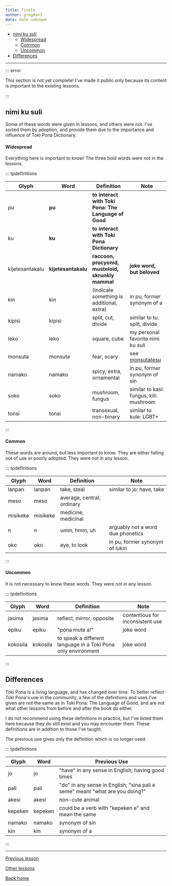 ```yaml
---
title: Finale
author: gregdan3
date: date unknown
---
```



<!-- toc -->

- [nimi ku suli](#nimi-ku-suli)
    - [Widespread](#widespread)
    - [Common](#common)
    - [Uncommon](#uncommon)
- [Differences](#differences)

<!-- tocstop -->

---

::: error

This section is not yet complete! I've made it public only because its content is important to the existing lessons.

:::

## nimi ku suli

Some of these words were given in lessons, and others were not. I've sorted them by adoption, and provide them due to the importance and influence of Toki Pona Dictionary.

#### Widespread

Everything here is important to know! The three bold words were not in the lessons.

::: tpdefinitions

| Glyph           | Word                | Definition                                           | Note                                    |
| --------------- | ------------------- | ---------------------------------------------------- | --------------------------------------- |
| pu              | **pu**              | **to interact with Toki Pona: The Language of Good** |
| ku              | **ku**              | **to interact with Toki Pona Dictionary**            |                                         |
| kijetesantakalu | **kijetesantakalu** | **raccoon, procyonid, musteloid, skrunkly mammal**   | **joke word, but beloved**              |
| kin             | kin                 | (indicate something is additional, extra)            | in pu, former synonym of a              |
| kipisi          | kipisi              | split, cut, divide                                   | similar to tu: split, divide            |
| leko            | leko                | square, cube                                         | my personal favorite nimi ku suli       |
| monsuta         | monsuta             | fear, scary                                          | see [monsutatesu](./monsutatesu.html)   |
| namako          | namako              | spicy, extra, ornamental                             | in pu, former synonym of sin            |
| soko            | soko                | mushroom, fungus                                     | similar to kasi: fungus, kili: mushroom |
| tonsi           | tonsi               | transexual, non-binary                               | similar to kule: LGBT+                  |

:::

#### Common

These words are around, but less important to know. They are either falling out of use or poorly adopted. They were not in any lesson.

::: tpdefinitions

| Glyph    | Word     | Definition                 | Note                              |
| -------- | -------- | -------------------------- | --------------------------------- |
| lanpan   | lanpan   | take, steal                | similar to jo: have, take         |
| meso     | meso     | average, central, ordinary |                                   |
| misikeke | misikeke | medicine, medicinal        |                                   |
| n        | n        | umm, hmm, uh               | arguably not a word due phonetics |
| oko      | oko      | eye, to look               | in pu, former synonym of lukin    |

:::

#### Uncommon

It is not necessary to know these words. They were not in any lesson.

::: tpdefinitions

| Glyph    | Word     | Definition                                                    | Note                             |
| -------- | -------- | ------------------------------------------------------------- | -------------------------------- |
| jasima   | jasima   | reflect, mirror, opposite                                     | contentious for inconsistent use |
| epiku    | epiku    | "pona mute a!"                                                | joke word                        |
| kokosila | kokosila | to speak a different language in a Toki Pona only environment | joke word                        |

:::

## Differences

Toki Pona is a living language, and has changed over time. To better reflect Toki Pona's use in the community, a few of the definitions and uses I've given are not the same as in Toki Pona: The Language of Good, and are not what other lessons from before and after the book do either.

I do not recommend using these definitions in practice, but I've listed them here because they do still exist and you may encounter them. These definitions are in addition to those I've taught.

The previous use gives only the definition which is no longer used.

::: tpdefinitions

| Glyph   | Word    | Previous Use                                                                 |
| ------- | ------- | ---------------------------------------------------------------------------- |
| jo      | jo      | "have" in any sense in English; having good times                            |
| pali    | pali    | "do" in any sense in English; "sina pali e seme" meant "what are you doing?" |
| akesi   | akesi   | non-cute animal                                                              |
| kepeken | kepeken | could be a verb with "kepeken e" and mean the same                           |
| namako  | namako  | synonym of sin                                                               |
| kin     | kin     | synonym of a                                                                 |

:::

---

[Previous lesson](./pini.html)

[Other lessons](/toki-pona/#namako)

[Back home](/toki-pona/)



